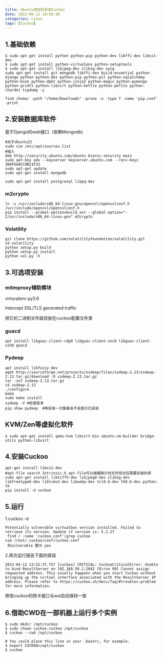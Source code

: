 ```yaml
---
title: Ubuntu虚拟机安装Cuckoo
date: 2022-06-11 19:59:30
categories: Linux 
tags: [Cuckoo]
---
```

## 1.基础依赖

```
$ sudo apt-get install python python-pip python-dev libffi-dev libssl-dev
$ sudo apt-get install python-virtualenv python-setuptools
$ sudo apt-get install libjpeg-dev zlib1g-dev swig
sudo apt-get install git mongodb libffi-dev build-essential python-django python python-dev python-pip python-pil python-sqlalchemy python-bson python-dpkt python-jinja2 python-magic python-pymongo python-gridfs python-libvirt python-bottle python-pefile python-chardet tcpdump -y

```



```
find /home/ -path "/home/Downloads" -prune -o -type f -name 'pip.conf' -print
```



## 2.安装数据库软件

基于Django的web接口（依赖Mongodb)

```
#对于Ubuntu22
sudo vim /etc/apt/sources.list
#插入
deb http://security.ubuntu.com/ubuntu bionic-security main
sudo apt-key adv --keyserver keyserver.ubuntu.com --recv-keys 3B4FE6ACC0B21F32
sudo apt-get update
sudo apt-get install mongodb
```



```
sudo apt-get install postgresql libpq-dev
```



### m2crypto

```
ln -s /usr/include/x86_64-linux-gnu/openssl/opensslconf.h /usr/include/openssl/opensslconf.h
pip install --global-option=build_ext --global-option="-I/usr/include/x86_64-linux-gnu" m2crypto
```



### Volatility

```
git clone https://github.com/volatilityfoundation/volatility.git
cd volatility
python setup.py build
python setup.py install
python vol.py -h
```



## 3.可选项安装

###  mitmproxy辅助模块

virturalenv py3.6 

Intercept SSL/TLS generated traffic 

把它的二进制文件路径放在cuckoo配置文件里

### guacd

```
apt install libguac-client-rdp0 libguac-client-vnc0 libguac-client-ssh0 guacd
```

### Pydeep

```
apt install libfuzzy-dev
wget http://sourceforge.net/projects/ssdeep/files/ssdeep-2.13/ssdeep-2.13.tar.gz/download -O ssdeep-2.13.tar.gz
tar -zxf ssdeep-2.13.tar.gz
cd ssdeep-2.13
./configure
make
sudo make install
ssdeep -V #检查版本
pip show pydeep  #再安装一次看看会不会提示已安装
```



## KVM/Zen等虚拟化软件

```
$ sudo apt-get install qemu-kvm libvirt-bin ubuntu-vm-builder bridge-utils python-libvirt
```



## 4.安装Cuckoo

```
apt-get install libx11-dev
#apt-file search Intrinsic.h apt-file可以根据缺少的文件找对应需要安装的库
sudo apt-get install libtiff5-dev libjpeg8-dev zlib1g-dev libfreetype6-dev liblcms2-dev libwebp-dev tcl8.6-dev tk8.6-dev python-tk
pip install -U cuckoo
```





## 5.运行

1.cuckoo -d

```
Potentially vulnerable virtualbox version installed. Failed to retrieve its version. Update if version is: 5.2.27
 find / -name 'cuckoo.conf'|grep cuckoo
vim /root/.cuckoo/conf/cuckoo.conf
 将vulnerable 置为 yes
```

2.再次运行报告下面的错误

```
2023-04-12 13:52:37,757 [cuckoo] CRITICAL: CuckooCriticalError: Unable to bind ResultServer on 192.168.56.1:2042 [Errno 99] Cannot assign requested address. This usually happens when you start Cuckoo without bringing up the virtual interface associated with the ResultServer IP address. Please refer to https://cuckoo.sh/docs/faq/#troubles-problem for more information.
```

修改cuckoo的网卡接口与wsl启动保持一致

## 6.借助CWD在一部机器上运行多个实例

```
$ sudo mkdir /opt/cuckoo
$ sudo chown cuckoo:cuckoo /opt/cuckoo
$ cuckoo --cwd /opt/cuckoo

# You could place this line in your .bashrc, for example.
$ export CUCKOO=/opt/cuckoo
$ cuckoo
```

